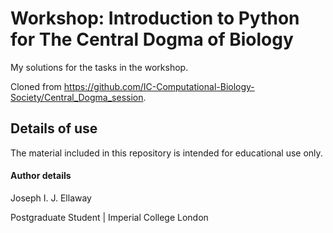 # Workshop: Introduction to Python for The Central Dogma of Biology
My solutions for the tasks in the workshop.

Cloned from https://github.com/IC-Computational-Biology-Society/Central_Dogma_session.


## Details of use
The material included in this repository is intended for educational use only. 

#### Author details
Joseph I. J. Ellaway

Postgraduate Student  |  Imperial College London
